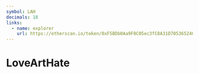 ```yaml
---
symbol: LAH
decimals: 18
links:
  - name: explorer
    url: https://etherscan.io/token/0xF5BDb0Aa9F0C05ec3fC8A31D7053652401982b4d
---
```


# LoveArtHate
